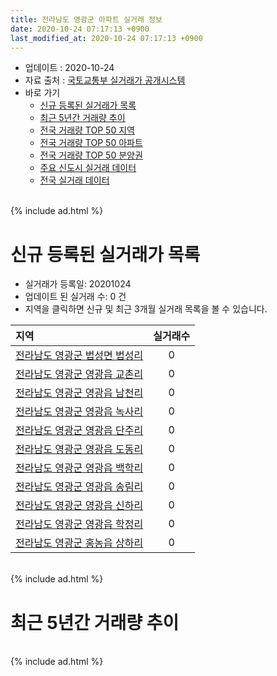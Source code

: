 ```yaml
---
title: 전라남도 영광군 아파트 실거래 정보
date: 2020-10-24 07:17:13 +0900
last_modified_at: 2020-10-24 07:17:13 +0900
---
```


* 업데이트 : 2020-10-24
* 자료 출처 : [국토교통부 실거래가 공개시스템](http://rt.molit.go.kr)
* 바로 가기
    * [신규 등록된 실거래가 목록](#신규-등록된-실거래가-목록)
    * [최근 5년간 거래량 추이](#최근-5년간-거래량-추이)
    * [전국 거래량 TOP 50 지역](https://inasie.github.io/apt-trade-info/최근-3개월-전국에서-가장-거래가-많이-발생한-지역)
    * [전국 거래량 TOP 50 아파트](https://inasie.github.io/apt-trade-info/최근-3개월-전국에서-가장-거래가-많이-발생한-아파트)
    * [전국 거래량 TOP 50 분양권](https://inasie.github.io/apt-trade-info/최근-3개월-전국에서-가장-거래가-많이-발생한-분양권)
    * [주요 신도시 실거래 데이터](https://inasie.github.io/apt-trade-info/주요-신도시)
    * [전국 실거래 데이터](https://inasie.github.io/apt-trade-info/전국)

<br>
{% include ad.html %}
<br>

# 신규 등록된 실거래가 목록
* 실거래가 등록일: 20201024
* 업데이트 된 실거래 수: 0 건
* 지역을 클릭하면 신규 및 최근 3개월 실거래 목록을 볼 수 있습니다.


|지역|실거래수|
|:---|:---:|
|[전라남도 영광군 법성면 법성리](https://inasie.github.io/apt-trade-info/전라남도-영광군-법성면-법성리)|0|
|[전라남도 영광군 영광읍 교촌리](https://inasie.github.io/apt-trade-info/전라남도-영광군-영광읍-교촌리)|0|
|[전라남도 영광군 영광읍 남천리](https://inasie.github.io/apt-trade-info/전라남도-영광군-영광읍-남천리)|0|
|[전라남도 영광군 영광읍 녹사리](https://inasie.github.io/apt-trade-info/전라남도-영광군-영광읍-녹사리)|0|
|[전라남도 영광군 영광읍 단주리](https://inasie.github.io/apt-trade-info/전라남도-영광군-영광읍-단주리)|0|
|[전라남도 영광군 영광읍 도동리](https://inasie.github.io/apt-trade-info/전라남도-영광군-영광읍-도동리)|0|
|[전라남도 영광군 영광읍 백학리](https://inasie.github.io/apt-trade-info/전라남도-영광군-영광읍-백학리)|0|
|[전라남도 영광군 영광읍 송림리](https://inasie.github.io/apt-trade-info/전라남도-영광군-영광읍-송림리)|0|
|[전라남도 영광군 영광읍 신하리](https://inasie.github.io/apt-trade-info/전라남도-영광군-영광읍-신하리)|0|
|[전라남도 영광군 영광읍 학정리](https://inasie.github.io/apt-trade-info/전라남도-영광군-영광읍-학정리)|0|
|[전라남도 영광군 홍농읍 상하리](https://inasie.github.io/apt-trade-info/전라남도-영광군-홍농읍-상하리)|0|


<br>
{% include ad.html %}
<br>

# 최근 5년간 거래량 추이


<div style="width:100%;">
    <canvas id="deal_progress" height="200"></canvas>
</div>

<script>
new Chart(document.getElementById("deal_progress"), {
    type: 'line',
    data: {
        labels: ['201510','201511','201512','201601','201602','201603','201604','201605','201606','201607','201608','201609','201610','201611','201612','201701','201702','201703','201704','201705','201706','201707','201708','201709','201710','201711','201712','201801','201802','201803','201804','201805','201806','201807','201808','201809','201810','201811','201812','201901','201902','201903','201904','201905','201906','201907','201908','201909','201910','201911','201912','202001','202002','202003','202004','202005','202006','202007','202008','202009','202010'],
        datasets: [{
            label: '매매',
            pointRadius: 1,
            data: [25, 9, 15, 16, 17, 25, 15, 17, 9, 11, 22, 17, 18, 16, 14, 10, 15, 30, 11, 16, 21, 26, 7, 10, 30, 21, 22, 24, 20, 32, 38, 31, 36, 33, 30, 19, 31, 22, 27, 22, 23, 27, 24, 13, 22, 25, 18, 26, 31, 25, 19, 16, 16, 19, 37, 27, 32, 32, 13, 17, 9],
            borderColor: "rgba(255, 201, 14, 1)",
            backgroundColor: "rgba(255, 201, 14, 0.5)",
            fill: false,
            lineTension: 0
        },{
            label: '전월세',
            pointRadius: 1,
            data: [6, 4, 4, 4, 12, 9, 5, 33, 8, 8, 11, 5, 8, 2, 8, 10, 10, 9, 10, 7, 5, 3, 6, 2, 7, 7, 4, 4, 6, 10, 3, 8, 12, 15, 11, 5, 6, 7, 8, 10, 7, 7, 4, 12, 4, 10, 1, 7, 6, 6, 5, 3, 9, 11, 7, 15, 3, 15, 9, 4, 1],
            borderColor: "rgba(0, 141, 185, 1)",
            backgroundColor: "rgba(0, 141, 185, 0.5)",
            fill: false,
            lineTension: 0
        }
        ]
    },
    options: {
        responsive: true,
        title: {
            display: false
        },
        tooltips: {
            mode: 'index',
            intersect: false
        },
        hover: {
            mode: 'nearest',
            intersect: true
        },
        scales: {
            xAxes: [{
                display: true,
                scaleLabel: {
                    display: true,
                    labelString: '년/월'
                }
            }],
            yAxes: [{
                display: true,
                ticks: {
                    suggestedMin: 0,
                },
                scaleLabel: {
                    display: true,
                    labelString: '실거래 수'
                }
            }]
        }
    }
});

</script>


<br>
{% include ad.html %}
<br>

